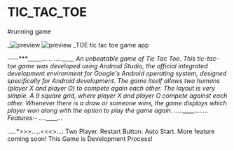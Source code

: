 # TIC_TAC_TOE
#running game


_![preview](https://user-images.githubusercontent.com/114246727/210274435-41ca6696-7348-4113-901f-8d76dde0ab86.gif)
![preview](https://user-images.githubusercontent.com/114246727/210274455-f284b915-39a7-48e4-8170-1178b04a49c8.gif)
_TOE
tic tac toe game app

----****_____......
.....____
An unbeatable game of Tic Tac Toe. This tic-tac-toe game was developed using Android Studio, the official integrated development environment for Google's Android operating system, designed specifically for Android development. The game itself allows two humans (player X and player O) to compete again each other. The layout is very simple. A 9 square grid, where player X and player O compete against each other. Whenever there is a draw or someone wins, the game displays which player won along with the option to play the game again.
.....____........
Features:-
....*____...


.....*>>>.....<<<>...:
Two Player.
Restart Button.
Auto Start.
More feature coming soon! This Game is Development Process!
